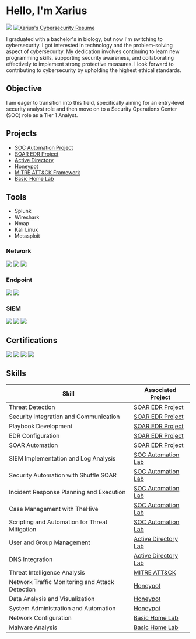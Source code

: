 # Hello, I'm Xarius 
<a href="https://linkedin.com/in/xarius-mickens-564b3a171/"><img src="https://img.shields.io/badge/-LinkedIn-0072b1?&style=for-the-badge&logo=linkedin&logoColor=white" /></a> <a href="https://github.com/user-attachments/files/16851955/Xarius.M.Cybersecurity.resume.docx">
    <img src="https://img.shields.io/badge/-Resume-0072b1?style=for-the-badge&logo=readme&logoColor=white" alt="Xarius's Cybersecurity Resume" />
</a>


I graduated with a bachelor's in biology, but now I'm switching to cybersecurity. I got interested in technology and the problem-solving aspect of cybersecurity. My dedication involves continuing to learn new programming skills, supporting security awareness, and collaborating effectively to implement strong protective measures. I look forward to contributing to cybersecurity by upholding the highest ethical standards.

## Objective

I am eager to transition into this field, specifically aiming for an entry-level security analyst role and then move on to a Security Operations Center (SOC) role as a Tier 1 Analyst.


## Projects
- [SOC Automation Project](https://github.com/Xmick01/SOC-Automation-Project-)
- [SOAR EDR Project](https://github.com/Xmick01/SOAR-EDR-Project)
- [Active Directory](https://github.com/Xmick01/Active-Directory-lab/blob/main/README.md)
- [Honeypot](https://github.com/Xmick01/Deploying-and-Managing-a-T-Pot-Honeypot)
- [MITRE ATT&CK Framework](https://github.com/Xmick01/MITRE-ATT-CK-Framework-Implementation-Project)
- [Basic Home Lab](https://github.com/Xmick01/Basic-Home-Lab)


## Tools
- Splunk
- Wireshark
- Nmap
- Kali Linux
- Metasploit

### Network
<div>
    <img src="https://img.shields.io/badge/-Wireshark-1679A7?&style=for-the-badge&logo=Wireshark&logoColor=white" />
    <img src="https://img.shields.io/badge/-Suricata-EF3B2D?&style=for-the-badge&logo=Suricata&logoColor=white" />
    <img src="https://img.shields.io/badge/-Zeek-777BB4?&style=for-the-badge&logo=Zeek&logoColor=white" />
</div>

### Endpoint
<div>
    <img src="https://img.shields.io/badge/-Microsoft_Defender_for_Endpoint-00A4EF?&style=for-the-badge&logo=Microsoft&logoColor=white" />
    <img src="https://img.shields.io/badge/-Velociraptor-4B275F?&style=for-the-badge&logo=Velociraptor&logoColor=white" />
</div>

### SIEM
<div>
    <img src="https://img.shields.io/badge/-Microsoft_Sentinel-0078D4?&style=for-the-badge&logo=Microsoft&logoColor=white" />
    <img src="https://img.shields.io/badge/-Splunk-000000?&style=for-the-badge&logo=Splunk&logoColor=white" />
    <img src="https://img.shields.io/badge/-Elastic-005571?&style=for-the-badge&logo=Elastic&logoColor=white" />
</div>

## Certifications
<div>
<img src="https://img.shields.io/badge/-Google%20Cybersecurity-FF0000?style=for-the-badge&logo=Google&logoColor=white" />
<img src="https://img.shields.io/badge/-Google%20IT-FF0000?style=for-the-badge&logo=Google&logoColor=white" />
<img src="https://img.shields.io/badge/-Google%20Data%20Analytics-FF0000?style=for-the-badge&logo=Google&logoColor=white" />
<img src="https://img.shields.io/badge/-Python%20for%20Cybersecurity%20Specialization%20(Infosec)-FF0000?style=for-the-badge&logo=Python&logoColor=white" />
</div>

## Skills

| Skill                                         | Associated Project         |
|-----------------------------------------------|----------------------------|
| Threat Detection                             | <a href="https://github.com/Xmick01/SOAR-EDR-Project">SOAR EDR Project</a> |
| Security Integration and Communication       | <a href="https://github.com/Xmick01/SOAR-EDR-Project">SOAR EDR Project</a> |
| Playbook Development                         | <a href="https://github.com/Xmick01/SOAR-EDR-Project">SOAR EDR Project</a> |
|  EDR Configuration                        | <a href="https://github.com/Xmick01/SOAR-EDR-Project">SOAR EDR Project</a> |
|  SOAR Automation                        | <a href="https://github.com/Xmick01/SOAR-EDR-Project">SOAR EDR Project</a> |
| SIEM Implementation and Log Analysis         | <a href="https://github.com/Xmick01/SOC-Automation-Project-">SOC Automation Lab</a> |
| Security Automation with Shuffle SOAR        | <a href="https://github.com/Xmick01/SOC-Automation-Project-">SOC Automation Lab</a> |
| Incident Response Planning and Execution     | <a href="https://github.com/Xmick01/SOC-Automation-Project-">SOC Automation Lab</a> |
| Case Management with TheHive                 | <a href="https://github.com/Xmick01/SOC-Automation-Project-">SOC Automation Lab</a> |
| Scripting and Automation for Threat Mitigation | <a href="https://github.com/Xmick01/SOC-Automation-Project-">SOC Automation Lab</a> |
| User and Group Management                    | <a href="https://github.com/Xmick01/Active-Directory-lab/blob/main/README.md">Active Directory Lab</a> |
| DNS Integration                              | <a href="https://github.com/Xmick01/Active-Directory-lab/blob/main/README.md">Active Directory Lab</a> |
| Threat Intelligence Analysis                 | <a href="https://github.com/Xmick01/MITRE-ATT-CK-Framework-Implementation-Project">MITRE ATT&CK</a> |
| Network Traffic Monitoring and Attack Detection | <a href="https://github.com/Xmick01/Deploying-and-Managing-a-T-Pot-Honeypot">Honeypot</a> |
| Data Analysis and Visualization              | <a href="https://github.com/Xmick01/Deploying-and-Managing-a-T-Pot-Honeypot">Honeypot</a> |
| System Administration and Automation         | <a href="https://github.com/Xmick01/Deploying-and-Managing-a-T-Pot-Honeypot">Honeypot</a> |
| Network Configuration                        | <a href="https://github.com/Xmick01/Basic-Home-Lab">Basic Home Lab</a> |
| Malware Analysis                             | <a href="https://github.com/Xmick01/Basic-Home-Lab">Basic Home Lab</a> |


